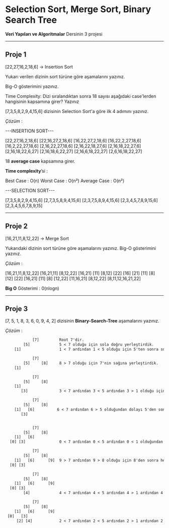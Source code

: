 # Selection Sort, Merge Sort, Binary Search Tree

 **Veri Yapıları ve Algoritmalar** Dersinin 3 projesi

---

## Proje 1

[22,27,16,2,18,6] -> Insertion Sort

Yukarı verilen dizinin sort türüne göre aşamalarını yazınız.

Big-O gösterimini yazınız.

Time Complexity: Dizi sıralandıktan sonra 18 sayısı aşağıdaki case'lerden hangisinin kapsamına girer? Yazınız

[7,3,5,8,2,9,4,15,6] dizisinin Selection Sort'a göre ilk 4 adımını yazınız.

*Çözüm* :

---INSERTION SORT---

[22,27,16,2,18,6] [22,16,27,2,18,6] [16,22,27,2,18,6] [16,22,2,27,18,6] [16,2,22,27,18,6] [2,16,22,27,18,6] [2,16,22,18,27,6] [2,16,18,22,27,6] [2,16,18,22,6,27] [2,16,18,6,22,27] [2,16,6,18,22,27] [2,6,16,18,22,27]

18 **average case** kapsamına girer.

**Time complexity**’si :

Best Case : O(n)
Worst Case : O(n²)
Average Case : O(n²)

---SELECTION SORT---

[7,3,5,8,2,9,4,15,6] [2,7,3,5,8,9,4,15,6] [2,3,7,5,8,9,4,15,6] [2,3,4,5,7,8,9,15,6] [2,3,4,5,6,7,8,9,15]

---

## Proje 2

[16,21,11,8,12,22] -> Merge Sort

Yukarıdaki dizinin sort türüne göre aşamalarını yazınız.
Big-O gösterimini yazınız.

*Çözüm* :

[16,21,11,8,12,22]
[16,21,11]        [8,12,22]
[16,21] [11]      [8,12] [22]
[16] [21] [11]    [8] [12] [22]
[16,21] [11]       [8]  [12,22]
[11,16,21]   [8,12,22]
[8,11,12,16,21,22]

**Big O** Gösterimi : 0(nlogn)

---

## Proje 3

[7, 5, 1, 8, 3, 6, 0, 9, 4, 2] dizisinin **Binary-Search-Tree** aşamalarını yazınız.

*Çözüm* :

```1
            [7]         Root 7'dir.
        [5]             5 < 7 olduğu için sola doğru yerleştirdik.
    [1]                 1 < 7 ardından 1 < 5 olduğu için 5'ten sonra sola doğru yerleştirdik.
```

```2
            [7] 
        [5]     [8]     8 > 7 olduğu için 7'nin sağına yerleştirdik.
    [1]
```

```3
            [7] 
        [5]     [8]    
    [1]
       [3]              3 < 7 ardından 3 < 5 ardından 3 > 1 olduğu için 1'den sonra sağa doğru yerleştirdik.
```

```4
            [7] 
        [5]     [8]    
    [1]   [6]          6 < 7 ardından 6 > 5 olduğundan dolayı 5'den sonra sağa doğru yerleştirdik.
       [3]
```

```5

            [7] 
        [5]     [8]    
    [1]   [6]
  [0] [3]               0 < 7 ardından 0 < 5 ardından 0 < 1 olduğundan dolayı 1'den sonra sola doğru yerleştirdik.
```

```6
            [7] 
        [5]     [8]    
    [1]   [6]      [9]  9 > 7 ardından 9 > 8 olduğu için 8'den sonra hemen sağa doğru yerleştirdik.
  [0] [3]
```

```7
            [7] 
        [5]     [8]    
    [1]   [6]      [9]
  [0] [3]
        [4]             4 < 7 ardından 4 < 5 ardından 4 > 1 ardından 4 > 3 olduğu için 3'ten sonra sağa yerleştirdik.
```

```8
            [7] 
        [5]     [8]    
    [1]   [6]      [9]
 [0]   [3]
     [2] [4]            2 < 7 ardından 2 < 5 ardından 2 > 1 ardından 2 < 3 olduğu için 3'ten sonra sola yerleştirdik.
```
